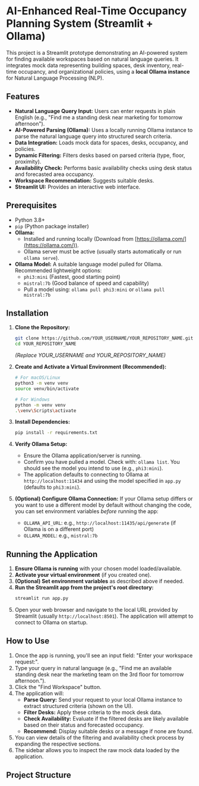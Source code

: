 # AI-Enhanced Real-Time Occupancy Planning System (Streamlit + Ollama)

This project is a Streamlit prototype demonstrating an AI-powered system for finding available workspaces based on natural language queries. It integrates mock data representing building spaces, desk inventory, real-time occupancy, and organizational policies, using a **local Ollama instance** for Natural Language Processing (NLP).

## Features

*   **Natural Language Query Input:** Users can enter requests in plain English (e.g., "Find me a standing desk near marketing for tomorrow afternoon").
*   **AI-Powered Parsing (Ollama):** Uses a locally running Ollama instance to parse the natural language query into structured search criteria.
*   **Data Integration:** Loads mock data for spaces, desks, occupancy, and policies.
*   **Dynamic Filtering:** Filters desks based on parsed criteria (type, floor, proximity).
*   **Availability Check:** Performs basic availability checks using desk status and forecasted area occupancy.
*   **Workspace Recommendation:** Suggests suitable desks.
*   **Streamlit UI:** Provides an interactive web interface.

## Prerequisites

*   Python 3.8+
*   `pip` (Python package installer)
*   **Ollama:**
    *   Installed and running locally (Download from [https://ollama.com/](https://ollama.com/)).
    *   Ollama server must be active (usually starts automatically or run `ollama serve`).
*   **Ollama Model:** A suitable language model pulled for Ollama. Recommended lightweight options:
    *   `phi3:mini` (Fastest, good starting point)
    *   `mistral:7b` (Good balance of speed and capability)
    *   Pull a model using: `ollama pull phi3:mini` or `ollama pull mistral:7b`

## Installation

1.  **Clone the Repository:**
    ```bash
    git clone https://github.com/YOUR_USERNAME/YOUR_REPOSITORY_NAME.git
    cd YOUR_REPOSITORY_NAME
    ```
    *(Replace YOUR_USERNAME and YOUR_REPOSITORY_NAME)*

2.  **Create and Activate a Virtual Environment (Recommended):**
    ```bash
    # For macOS/Linux
    python3 -m venv venv
    source venv/bin/activate

    # For Windows
    python -m venv venv
    .\venv\Scripts\activate
    ```

3.  **Install Dependencies:**
    ```bash
    pip install -r requirements.txt
    ```

4.  **Verify Ollama Setup:**
    *   Ensure the Ollama application/server is running.
    *   Confirm you have pulled a model. Check with: `ollama list`. You should see the model you intend to use (e.g., `phi3:mini`).
    *   The application defaults to connecting to Ollama at `http://localhost:11434` and using the model specified in `app.py` (defaults to `phi3:mini`).

5.  **(Optional) Configure Ollama Connection:**
    If your Ollama setup differs or you want to use a different model by default without changing the code, you can set environment variables *before* running the app:
    *   `OLLAMA_API_URL`: e.g., `http://localhost:11435/api/generate` (if Ollama is on a different port)
    *   `OLLAMA_MODEL`: e.g., `mistral:7b`

## Running the Application

1.  **Ensure Ollama is running** with your chosen model loaded/available.
2.  **Activate your virtual environment** (if you created one).
3.  **(Optional) Set environment variables** as described above if needed.
4.  **Run the Streamlit app from the project's root directory:**
    ```bash
    streamlit run app.py
    ```
5.  Open your web browser and navigate to the local URL provided by Streamlit (usually `http://localhost:8501`).
    The application will attempt to connect to Ollama on startup.

## How to Use

1.  Once the app is running, you'll see an input field: "Enter your workspace request:".
2.  Type your query in natural language (e.g., "Find me an available standing desk near the marketing team on the 3rd floor for tomorrow afternoon.").
3.  Click the "Find Workspace" button.
4.  The application will:
    *   **Parse Query:** Send your request to your local Ollama instance to extract structured criteria (shown on the UI).
    *   **Filter Desks:** Apply these criteria to the mock desk data.
    *   **Check Availability:** Evaluate if the filtered desks are likely available based on their status and forecasted occupancy.
    *   **Recommend:** Display suitable desks or a message if none are found.
5.  You can view details of the filtering and availability check process by expanding the respective sections.
6.  The sidebar allows you to inspect the raw mock data loaded by the application.

## Project Structure